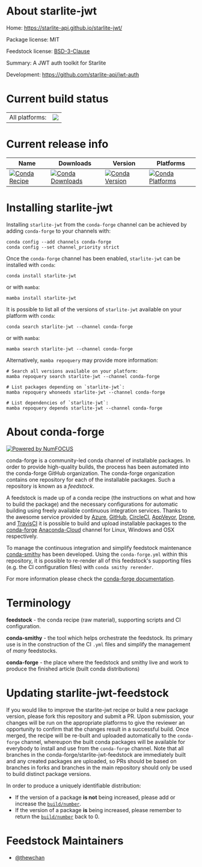 About starlite-jwt
==================

Home: https://starlite-api.github.io/starlite-jwt/

Package license: MIT

Feedstock license: [BSD-3-Clause](https://github.com/conda-forge/starlite-jwt-feedstock/blob/main/LICENSE.txt)

Summary: A JWT auth toolkit for Starlite

Development: https://github.com/starlite-api/jwt-auth

Current build status
====================


<table><tr><td>All platforms:</td>
    <td>
      <a href="https://dev.azure.com/conda-forge/feedstock-builds/_build/latest?definitionId=17368&branchName=main">
        <img src="https://dev.azure.com/conda-forge/feedstock-builds/_apis/build/status/starlite-jwt-feedstock?branchName=main">
      </a>
    </td>
  </tr>
</table>

Current release info
====================

| Name | Downloads | Version | Platforms |
| --- | --- | --- | --- |
| [![Conda Recipe](https://img.shields.io/badge/recipe-starlite--jwt-green.svg)](https://anaconda.org/conda-forge/starlite-jwt) | [![Conda Downloads](https://img.shields.io/conda/dn/conda-forge/starlite-jwt.svg)](https://anaconda.org/conda-forge/starlite-jwt) | [![Conda Version](https://img.shields.io/conda/vn/conda-forge/starlite-jwt.svg)](https://anaconda.org/conda-forge/starlite-jwt) | [![Conda Platforms](https://img.shields.io/conda/pn/conda-forge/starlite-jwt.svg)](https://anaconda.org/conda-forge/starlite-jwt) |

Installing starlite-jwt
=======================

Installing `starlite-jwt` from the `conda-forge` channel can be achieved by adding `conda-forge` to your channels with:

```
conda config --add channels conda-forge
conda config --set channel_priority strict
```

Once the `conda-forge` channel has been enabled, `starlite-jwt` can be installed with `conda`:

```
conda install starlite-jwt
```

or with `mamba`:

```
mamba install starlite-jwt
```

It is possible to list all of the versions of `starlite-jwt` available on your platform with `conda`:

```
conda search starlite-jwt --channel conda-forge
```

or with `mamba`:

```
mamba search starlite-jwt --channel conda-forge
```

Alternatively, `mamba repoquery` may provide more information:

```
# Search all versions available on your platform:
mamba repoquery search starlite-jwt --channel conda-forge

# List packages depending on `starlite-jwt`:
mamba repoquery whoneeds starlite-jwt --channel conda-forge

# List dependencies of `starlite-jwt`:
mamba repoquery depends starlite-jwt --channel conda-forge
```


About conda-forge
=================

[![Powered by
NumFOCUS](https://img.shields.io/badge/powered%20by-NumFOCUS-orange.svg?style=flat&colorA=E1523D&colorB=007D8A)](https://numfocus.org)

conda-forge is a community-led conda channel of installable packages.
In order to provide high-quality builds, the process has been automated into the
conda-forge GitHub organization. The conda-forge organization contains one repository
for each of the installable packages. Such a repository is known as a *feedstock*.

A feedstock is made up of a conda recipe (the instructions on what and how to build
the package) and the necessary configurations for automatic building using freely
available continuous integration services. Thanks to the awesome service provided by
[Azure](https://azure.microsoft.com/en-us/services/devops/), [GitHub](https://github.com/),
[CircleCI](https://circleci.com/), [AppVeyor](https://www.appveyor.com/),
[Drone](https://cloud.drone.io/welcome), and [TravisCI](https://travis-ci.com/)
it is possible to build and upload installable packages to the
[conda-forge](https://anaconda.org/conda-forge) [Anaconda-Cloud](https://anaconda.org/)
channel for Linux, Windows and OSX respectively.

To manage the continuous integration and simplify feedstock maintenance
[conda-smithy](https://github.com/conda-forge/conda-smithy) has been developed.
Using the ``conda-forge.yml`` within this repository, it is possible to re-render all of
this feedstock's supporting files (e.g. the CI configuration files) with ``conda smithy rerender``.

For more information please check the [conda-forge documentation](https://conda-forge.org/docs/).

Terminology
===========

**feedstock** - the conda recipe (raw material), supporting scripts and CI configuration.

**conda-smithy** - the tool which helps orchestrate the feedstock.
                   Its primary use is in the construction of the CI ``.yml`` files
                   and simplify the management of *many* feedstocks.

**conda-forge** - the place where the feedstock and smithy live and work to
                  produce the finished article (built conda distributions)


Updating starlite-jwt-feedstock
===============================

If you would like to improve the starlite-jwt recipe or build a new
package version, please fork this repository and submit a PR. Upon submission,
your changes will be run on the appropriate platforms to give the reviewer an
opportunity to confirm that the changes result in a successful build. Once
merged, the recipe will be re-built and uploaded automatically to the
`conda-forge` channel, whereupon the built conda packages will be available for
everybody to install and use from the `conda-forge` channel.
Note that all branches in the conda-forge/starlite-jwt-feedstock are
immediately built and any created packages are uploaded, so PRs should be based
on branches in forks and branches in the main repository should only be used to
build distinct package versions.

In order to produce a uniquely identifiable distribution:
 * If the version of a package **is not** being increased, please add or increase
   the [``build/number``](https://docs.conda.io/projects/conda-build/en/latest/resources/define-metadata.html#build-number-and-string).
 * If the version of a package **is** being increased, please remember to return
   the [``build/number``](https://docs.conda.io/projects/conda-build/en/latest/resources/define-metadata.html#build-number-and-string)
   back to 0.

Feedstock Maintainers
=====================

* [@thewchan](https://github.com/thewchan/)

